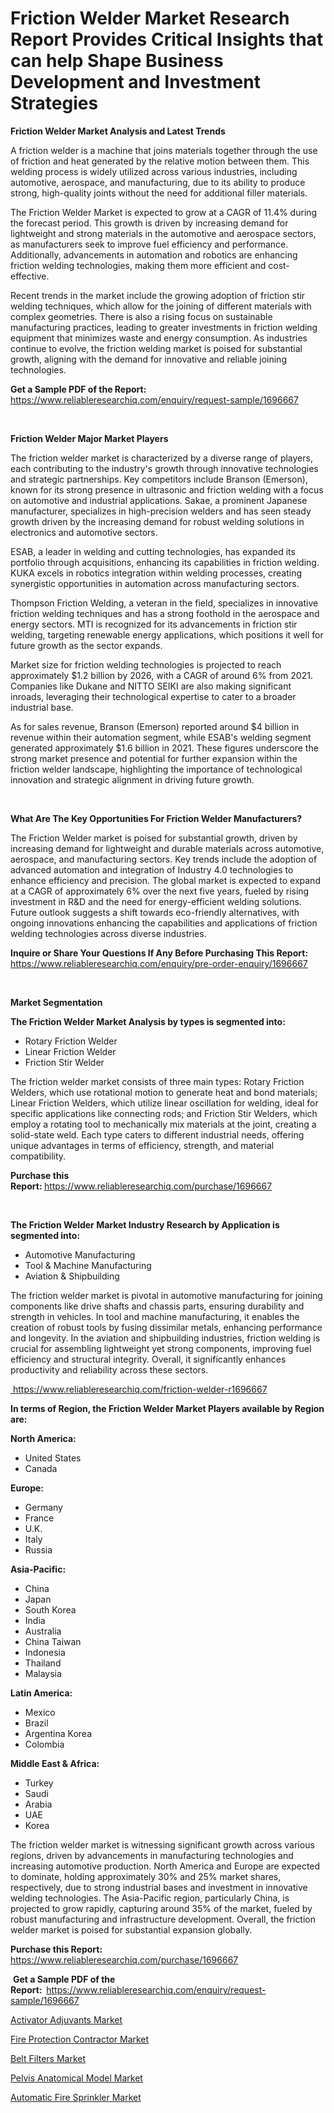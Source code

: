 <p><h1>Friction Welder Market Research Report Provides Critical Insights that can help Shape Business Development and Investment Strategies</h1></p><p><strong>Friction Welder Market Analysis and Latest Trends</strong></p>
<p><p>A friction welder is a machine that joins materials together through the use of friction and heat generated by the relative motion between them. This welding process is widely utilized across various industries, including automotive, aerospace, and manufacturing, due to its ability to produce strong, high-quality joints without the need for additional filler materials. </p><p>The Friction Welder Market is expected to grow at a CAGR of 11.4% during the forecast period. This growth is driven by increasing demand for lightweight and strong materials in the automotive and aerospace sectors, as manufacturers seek to improve fuel efficiency and performance. Additionally, advancements in automation and robotics are enhancing friction welding technologies, making them more efficient and cost-effective.</p><p>Recent trends in the market include the growing adoption of friction stir welding techniques, which allow for the joining of different materials with complex geometries. There is also a rising focus on sustainable manufacturing practices, leading to greater investments in friction welding equipment that minimizes waste and energy consumption. As industries continue to evolve, the friction welding market is poised for substantial growth, aligning with the demand for innovative and reliable joining technologies.</p></p>
<p><strong>Get a Sample PDF of the Report:&nbsp;</strong> <a href="https://www.reliableresearchiq.com/enquiry/request-sample/1696667?utm_campaign=1136&utm_medium=2&utm_source=Github&utm_content=ia&utm_term=20102024&utm_id=friction-welder">https://www.reliableresearchiq.com/enquiry/request-sample/1696667</a></p>
<p>&nbsp;</p>
<p><strong>Friction Welder Major Market Players</strong></p>
<p><p>The friction welder market is characterized by a diverse range of players, each contributing to the industry's growth through innovative technologies and strategic partnerships. Key competitors include Branson (Emerson), known for its strong presence in ultrasonic and friction welding with a focus on automotive and industrial applications. Sakae, a prominent Japanese manufacturer, specializes in high-precision welders and has seen steady growth driven by the increasing demand for robust welding solutions in electronics and automotive sectors.</p><p>ESAB, a leader in welding and cutting technologies, has expanded its portfolio through acquisitions, enhancing its capabilities in friction welding. KUKA excels in robotics integration within welding processes, creating synergistic opportunities in automation across manufacturing sectors.</p><p>Thompson Friction Welding, a veteran in the field, specializes in innovative friction welding techniques and has a strong foothold in the aerospace and energy sectors. MTI is recognized for its advancements in friction stir welding, targeting renewable energy applications, which positions it well for future growth as the sector expands.</p><p>Market size for friction welding technologies is projected to reach approximately $1.2 billion by 2026, with a CAGR of around 6% from 2021. Companies like Dukane and NITTO SEIKI are also making significant inroads, leveraging their technological expertise to cater to a broader industrial base.</p><p>As for sales revenue, Branson (Emerson) reported around $4 billion in revenue within their automation segment, while ESAB's welding segment generated approximately $1.6 billion in 2021. These figures underscore the strong market presence and potential for further expansion within the friction welder landscape, highlighting the importance of technological innovation and strategic alignment in driving future growth.</p></p>
<p>&nbsp;</p>
<p><strong>What Are The Key Opportunities For Friction Welder Manufacturers?</strong></p>
<p><p>The Friction Welder market is poised for substantial growth, driven by increasing demand for lightweight and durable materials across automotive, aerospace, and manufacturing sectors. Key trends include the adoption of advanced automation and integration of Industry 4.0 technologies to enhance efficiency and precision. The global market is expected to expand at a CAGR of approximately 6% over the next five years, fueled by rising investment in R&D and the need for energy-efficient welding solutions. Future outlook suggests a shift towards eco-friendly alternatives, with ongoing innovations enhancing the capabilities and applications of friction welding technologies across diverse industries.</p></p>
<p><strong>Inquire or Share Your Questions If Any Before Purchasing This Report:</strong> <a href="https://www.reliableresearchiq.com/enquiry/pre-order-enquiry/1696667?utm_campaign=1136&utm_medium=2&utm_source=Github&utm_content=ia&utm_term=20102024&utm_id=friction-welder">https://www.reliableresearchiq.com/enquiry/pre-order-enquiry/1696667</a></p>
<p>&nbsp;</p>
<p><strong>Market Segmentation</strong></p>
<p><strong>The Friction Welder Market Analysis by types is segmented into:</strong></p>
<p><ul><li>Rotary Friction Welder</li><li>Linear Friction Welder</li><li>Friction Stir Welder</li></ul></p>
<p><p>The friction welder market consists of three main types: Rotary Friction Welders, which use rotational motion to generate heat and bond materials; Linear Friction Welders, which utilize linear oscillation for welding, ideal for specific applications like connecting rods; and Friction Stir Welders, which employ a rotating tool to mechanically mix materials at the joint, creating a solid-state weld. Each type caters to different industrial needs, offering unique advantages in terms of efficiency, strength, and material compatibility.</p></p>
<p><strong>Purchase this Report:&nbsp;</strong><a href="https://www.reliableresearchiq.com/purchase/1696667?utm_campaign=1136&utm_medium=2&utm_source=Github&utm_content=ia&utm_term=20102024&utm_id=friction-welder">https://www.reliableresearchiq.com/purchase/1696667</a></p>
<p>&nbsp;</p>
<p><strong>The Friction Welder Market Industry Research by Application is segmented into:</strong></p>
<p><ul><li>Automotive Manufacturing</li><li>Tool & Machine Manufacturing</li><li>Aviation & Shipbuilding</li></ul></p>
<p><p>The friction welder market is pivotal in automotive manufacturing for joining components like drive shafts and chassis parts, ensuring durability and strength in vehicles. In tool and machine manufacturing, it enables the creation of robust tools by fusing dissimilar metals, enhancing performance and longevity. In the aviation and shipbuilding industries, friction welding is crucial for assembling lightweight yet strong components, improving fuel efficiency and structural integrity. Overall, it significantly enhances productivity and reliability across these sectors.</p></p>
<p><a href="https://www.reliableresearchiq.com/friction-welder-r1696667?utm_campaign=1136&utm_medium=2&utm_source=Github&utm_content=ia&utm_term=20102024&utm_id=friction-welder">&nbsp;https://www.reliableresearchiq.com/friction-welder-r1696667</a></p>
<p><strong>In terms of Region, the Friction Welder Market Players available by Region are:</strong></p>
<p>
    <p> <strong> North America: </strong>
        <ul>
            <li>United States</li>
            <li>Canada</li>
        </ul>
        </p> 
    <p> <strong> Europe: </strong>
        <ul>
            <li>Germany</li>
            <li>France</li>
            <li>U.K.</li>
            <li>Italy</li>
            <li>Russia</li>
        </ul>
        </p> 
    <p> <strong> Asia-Pacific: </strong>
        <ul>
            <li>China</li>
            <li>Japan</li>
            <li>South Korea</li>
            <li>India</li>
            <li>Australia</li>
            <li>China Taiwan</li>
            <li>Indonesia</li>
            <li>Thailand</li>
            <li>Malaysia</li>
        </ul>
        </p> 
    <p> <strong> Latin America: </strong>
        <ul>
            <li>Mexico</li>
            <li>Brazil</li>
            <li>Argentina Korea</li>
            <li>Colombia</li>
        </ul>
        </p> 
    <p> <strong> Middle East & Africa: </strong>
        <ul>
            <li>Turkey</li>
            <li>Saudi</li>
            <li>Arabia</li>
            <li>UAE</li>
            <li>Korea</li>
        </ul>
    </p>
    </p>
<p><p>The friction welder market is witnessing significant growth across various regions, driven by advancements in manufacturing technologies and increasing automotive production. North America and Europe are expected to dominate, holding approximately 30% and 25% market shares, respectively, due to strong industrial bases and investment in innovative welding technologies. The Asia-Pacific region, particularly China, is projected to grow rapidly, capturing around 35% of the market, fueled by robust manufacturing and infrastructure development. Overall, the friction welder market is poised for substantial expansion globally.</p></p>
<p><strong>Purchase this Report: </strong><a href="https://www.reliableresearchiq.com/purchase/1696667?utm_campaign=1136&utm_medium=2&utm_source=Github&utm_content=ia&utm_term=20102024&utm_id=friction-welder">https://www.reliableresearchiq.com/purchase/1696667</a></p>
<p>&nbsp;<strong>Get a Sample PDF of the Report:&nbsp;&nbsp;</strong><a href="https://www.reliableresearchiq.com/enquiry/request-sample/1696667?utm_campaign=1136&utm_medium=2&utm_source=Github&utm_content=ia&utm_term=20102024&utm_id=friction-welder">https://www.reliableresearchiq.com/enquiry/request-sample/1696667</a></p>
<p><strong></strong></p>
<p><p><a href="https://github.com/bricelanl8g/Market-Research-Report-List-1/blob/main/activator-adjuvants-market.md?utm_campaign=1136&utm_medium=2&utm_source=Github&utm_content=ia&utm_term=20102024&utm_id=friction-welder">Activator Adjuvants Market</a></p><p><a href="https://github.com/lavenaz9fufin/Market-Research-Report-List-1/blob/main/fire-protection-contractor-market.md?utm_campaign=1136&utm_medium=2&utm_source=Github&utm_content=ia&utm_term=20102024&utm_id=friction-welder">Fire Protection Contractor Market</a></p><p><a href="https://issuu.com/reportprime-2/docs/belt-filters-market-size-2030.pptx_cd5b81e857cfb5?utm_campaign=1136&utm_medium=2&utm_source=Github&utm_content=ia&utm_term=20102024&utm_id=friction-welder">Belt Filters Market</a></p><p><a href="https://www.linkedin.com/pulse/pelvis-anatomical-model-market-outlook-forecast-from-2024-fogxe?utm_campaign=1136&utm_medium=2&utm_source=Github&utm_content=ia&utm_term=20102024&utm_id=friction-welder">Pelvis Anatomical Model Market</a></p><p><a href="https://issuu.com/reportprime-2/docs/automatic-fire-sprinkler-market-siz_00f528ec027ec3?utm_campaign=1136&utm_medium=2&utm_source=Github&utm_content=ia&utm_term=20102024&utm_id=friction-welder">Automatic Fire Sprinkler Market</a></p></p>